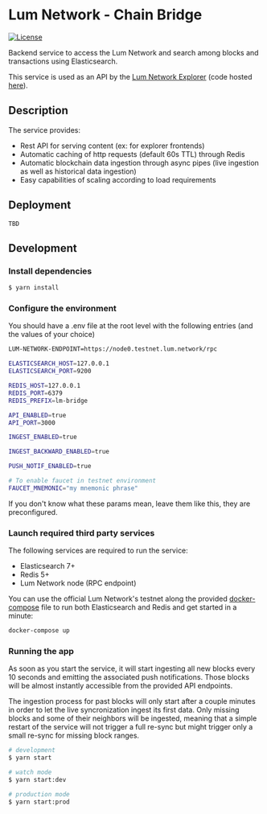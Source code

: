 # Lum Network - Chain Bridge

[![License](https://img.shields.io/badge/License-Apache%202.0-blue.svg)](https://opensource.org/licenses/Apache-2.0)

Backend service to access the Lum Network and search among blocks and transactions using Elasticsearch.

This service is used as an API by the [Lum Network Explorer](https://explorer.lum.network) (code hosted [here](https://github.com/lum-network/explorer)).

## Description

The service provides:

-   Rest API for serving content (ex: for explorer frontends)
-   Automatic caching of http requests (default 60s TTL) through Redis
-   Automatic blockchain data ingestion through async pipes (live ingestion as well as historical data ingestion)
-   Easy capabilities of scaling according to load requirements

## Deployment

`TBD`

## Development

### Install dependencies

```bash
$ yarn install
```

### Configure the environment

You should have a .env file at the root level with the following entries (and the values of your choice)

```bash
LUM-NETWORK-ENDPOINT=https://node0.testnet.lum.network/rpc

ELASTICSEARCH_HOST=127.0.0.1
ELASTICSEARCH_PORT=9200

REDIS_HOST=127.0.0.1
REDIS_PORT=6379
REDIS_PREFIX=lm-bridge

API_ENABLED=true
API_PORT=3000

INGEST_ENABLED=true

INGEST_BACKWARD_ENABLED=true

PUSH_NOTIF_ENABLED=true

# To enable faucet in testnet environment
FAUCET_MNEMONIC="my mnemonic phrase"
```

If you don't know what these params mean, leave them like this, they are preconfigured.

### Launch required third party services

The following services are required to run the service:
- Elasticsearch 7+
- Redis 5+
- Lum Network node (RPC endpoint)

You can use the official Lum Network's testnet along the provided [docker-compose](tools/docker-compose.yml) file to run both Elasticsearch and Redis and get started in a minute:

```bash
docker-compose up
```

### Running the app

As soon as you start the service, it will start ingesting all new blocks every 10 seconds and emitting the associated push notifications. Those blocks will be almost instantly accessible from the provided API endpoints.

The ingestion process for past blocks will only start after a couple minutes in order to let the live syncronization ingest its first data. Only missing blocks and some of their neighbors will be ingested, meaning that a simple restart of the service will not trigger a full re-sync but might trigger only a small re-sync for missing block ranges.

```bash
# development
$ yarn start

# watch mode
$ yarn start:dev

# production mode
$ yarn start:prod
```
